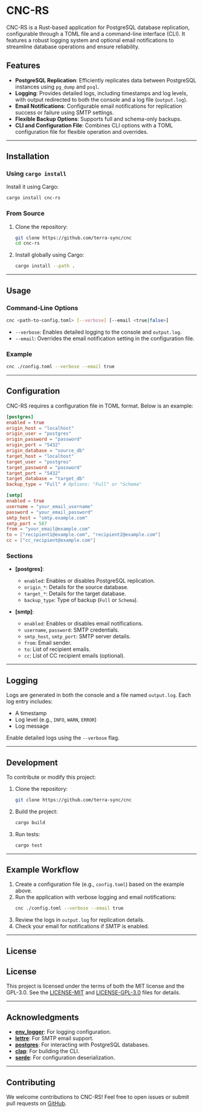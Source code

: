 # CNC-RS

CNC-RS is a Rust-based application for PostgreSQL database replication, configurable through a TOML file and a command-line interface (CLI). It features a robust logging system and optional email notifications to streamline database operations and ensure reliability. 

## Features

- **PostgreSQL Replication**: Efficiently replicates data between PostgreSQL instances using `pg_dump` and `psql`.
- **Logging**: Provides detailed logs, including timestamps and log levels, with output redirected to both the console and a log file (`output.log`).
- **Email Notifications**: Configurable email notifications for replication success or failure using SMTP settings.
- **Flexible Backup Options**: Supports full and schema-only backups.
- **CLI and Configuration File**: Combines CLI options with a TOML configuration file for flexible operation and overrides.

---

## Installation

### Using `cargo install`

Install it using Cargo:

```bash
cargo install cnc-rs
```

### From Source

1. Clone the repository:
   ```bash
   git clone https://github.com/terra-sync/cnc
   cd cnc-rs
   ```

2. Install globally using Cargo:
   ```bash
   cargo install --path .
   ```

---

## Usage

### Command-Line Options

```bash
cnc <path-to-config.toml> [--verbose] [--email <true|false>]
```

- `--verbose`: Enables detailed logging to the console and `output.log`.
- `--email`: Overrides the email notification setting in the configuration file.

### Example

```bash
cnc ./config.toml --verbose --email true
```

---

## Configuration

CNC-RS requires a configuration file in TOML format. Below is an example:

```toml
[postgres]
enabled = true
origin_host = "localhost"
origin_user = "postgres"
origin_password = "password"
origin_port = "5432"
origin_database = "source_db"
target_host = "localhost"
target_user = "postgres"
target_password = "password"
target_port = "5432"
target_database = "target_db"
backup_type = "Full" # Options: "Full" or "Schema"

[smtp]
enabled = true
username = "your_email_username"
password = "your_email_password"
smtp_host = "smtp.example.com"
smtp_port = 587
from = "your_email@example.com"
to = ["recipient1@example.com", "recipient2@example.com"]
cc = ["cc_recipient@example.com"]
```

### Sections

- **[postgres]**:
  - `enabled`: Enables or disables PostgreSQL replication.
  - `origin_*`: Details for the source database.
  - `target_*`: Details for the target database.
  - `backup_type`: Type of backup (`Full` or `Schema`).

- **[smtp]**:
  - `enabled`: Enables or disables email notifications.
  - `username`, `password`: SMTP credentials.
  - `smtp_host`, `smtp_port`: SMTP server details.
  - `from`: Email sender.
  - `to`: List of recipient emails.
  - `cc`: List of CC recipient emails (optional).

---

## Logging

Logs are generated in both the console and a file named `output.log`. Each log entry includes:
- A timestamp
- Log level (e.g., `INFO`, `WARN`, `ERROR`)
- Log message

Enable detailed logs using the `--verbose` flag.

---

## Development

To contribute or modify this project:

1. Clone the repository:
   ```bash
   git clone https://github.com/terra-sync/cnc
   ```

2. Build the project:
   ```bash
   cargo build
   ```

3. Run tests:
   ```bash
   cargo test
   ```

---

## Example Workflow

1. Create a configuration file (e.g., `config.toml`) based on the example above.
2. Run the application with verbose logging and email notifications:
   ```bash
   cnc ./config.toml --verbose --email true
   ```
3. Review the logs in `output.log` for replication details.
4. Check your email for notifications if SMTP is enabled.

---

## License

## License

This project is licensed under the terms of both the MIT license and
the GPL-3.0. See the [LICENSE-MIT](LICENSE-MIT) and
[LICENSE-GPL-3.0](LICENSE-GPL-3.0) files for details.

---

## Acknowledgments

- **[env_logger](https://crates.io/crates/env_logger)**: For logging configuration.
- **[lettre](https://crates.io/crates/lettre)**: For SMTP email support.
- **[postgres](https://crates.io/crates/postgres)**: For interacting with PostgreSQL databases.
- **[clap](https://crates.io/crates/clap)**: For building the CLI.
- **[serde](https://crates.io/crates/serde)**: For configuration deserialization.

---

## Contributing

We welcome contributions to CNC-RS! Feel free to open issues or submit pull requests on [GitHub](https://github.com/yourusername/cnc-rs).

